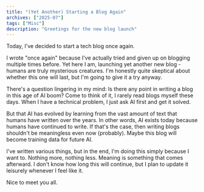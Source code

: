 ```yaml
---
title: "(Yet Another) Starting a Blog Again"
archives: ["2025-07"]
tags: ["Misc"]
description: "Greetings for the new blog launch"
---
```


Today, I've decided to start a tech blog once again.

I wrote "once again" because I've actually tried and given up on blogging multiple times before. Yet here I am, launching yet another new blog - humans are truly mysterious creatures. I'm honestly quite skeptical about whether this one will last, but I'm going to give it a try anyway.

There's a question lingering in my mind: Is there any point in writing a blog in this age of AI boom? Come to think of it, I rarely read blogs myself these days. When I have a technical problem, I just ask AI first and get it solved.

But that AI has evolved by learning from the vast amount of text that humans have written over the years. In other words, AI exists today because humans have continued to write. If that's the case, then writing blogs shouldn't be meaningless even now (probably). Maybe this blog will become training data for future AI.

I've written various things, but in the end, I'm doing this simply because I want to. Nothing more, nothing less. Meaning is something that comes afterward. I don't know how long this will continue, but I plan to update it leisurely whenever I feel like it.

Nice to meet you all.
